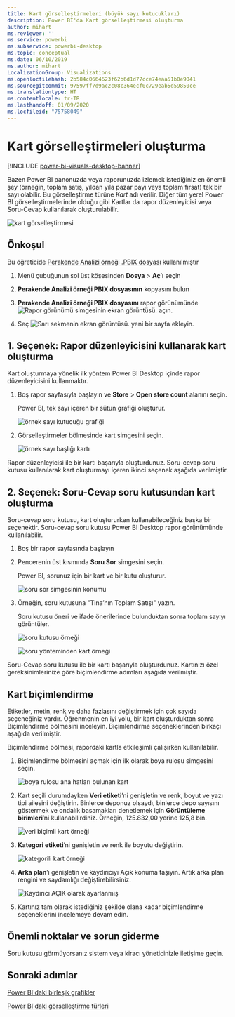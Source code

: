 ```yaml
---
title: Kart görselleştirmeleri (büyük sayı kutucukları)
description: Power BI'da Kart görselleştirmesi oluşturma
author: mihart
ms.reviewer: ''
ms.service: powerbi
ms.subservice: powerbi-desktop
ms.topic: conceptual
ms.date: 06/10/2019
ms.author: mihart
LocalizationGroup: Visualizations
ms.openlocfilehash: 2b584c0664623f62b6d1d77cce74eaa51b0e9041
ms.sourcegitcommit: 97597ff7d9ac2c08c364ecf0c729eab5d59850ce
ms.translationtype: HT
ms.contentlocale: tr-TR
ms.lasthandoff: 01/09/2020
ms.locfileid: "75758049"
---
```

# <a name="create-card-visualizations"></a>Kart görselleştirmeleri oluşturma

[!INCLUDE [power-bi-visuals-desktop-banner](../includes/power-bi-visuals-desktop-banner.md)]

Bazen Power BI panonuzda veya raporunuzda izlemek istediğiniz en önemli şey (örneğin, toplam satış, yıldan yıla pazar payı veya toplam fırsat) tek bir sayı olabilir. Bu görselleştirme türüne *Kart* adı verilir. Diğer tüm yerel Power BI görselleştirmelerinde olduğu gibi Kartlar da rapor düzenleyicisi veya Soru-Cevap kullanılarak oluşturulabilir.

![kart görselleştirmesi](media/power-bi-visualization-card/pbi-opptuntiescard.png)

## <a name="prerequisite"></a>Önkoşul

Bu öğreticide [Perakende Analizi örneği .PBIX dosyası](https://download.microsoft.com/download/9/6/D/96DDC2FF-2568-491D-AAFA-AFDD6F763AE3/Retail%20Analysis%20Sample%20PBIX.pbix) kullanılmıştır

1. Menü çubuğunun sol üst köşesinden **Dosya** \> **Aç**’ı seçin
   
2. **Perakende Analizi örneği PBIX dosyasının** kopyasını bulun

1. **Perakende Analizi örneği PBIX dosyasını** rapor görünümünde ![Rapor görünümü simgesinin ekran görüntüsü.](media/power-bi-visualization-kpi/power-bi-report-view.png) açın.

1. Seç ![Sarı sekmenin ekran görüntüsü.](media/power-bi-visualization-kpi/power-bi-yellow-tab.png) yeni bir sayfa ekleyin.

## <a name="option-1-create-a-card-using-the-report-editor"></a>1\. Seçenek: Rapor düzenleyicisini kullanarak kart oluşturma

Kart oluşturmaya yönelik ilk yöntem Power BI Desktop içinde rapor düzenleyicisini kullanmaktır.

1. Boş rapor sayfasıyla başlayın ve **Store** \> **Open store count** alanını seçin.

    Power BI, tek sayı içeren bir sütun grafiği oluşturur.

   ![örnek sayı kutucuğu grafiği](media/power-bi-visualization-card/pbi-overview-chart.png)

2. Görselleştirmeler bölmesinde kart simgesini seçin.

   ![örnek sayı başlığı kartı](media/power-bi-visualization-card/power-bi-card-visualization.png)

Rapor düzenleyicisi ile bir kartı başarıyla oluşturdunuz. Soru-cevap soru kutusu kullanılarak kart oluşturmayı içeren ikinci seçenek aşağıda verilmiştir.

## <a name="option-2-create-a-card-from-the-qa-question-box"></a>2\. Seçenek: Soru-Cevap soru kutusundan kart oluşturma
Soru-cevap soru kutusu, kart oluştururken kullanabileceğiniz başka bir seçenektir. Soru-cevap soru kutusu Power BI Desktop rapor görünümünde kullanılabilir.

1. Boş bir rapor sayfasında başlayın

1. Pencerenin üst kısmında **Soru Sor** simgesini seçin. 

    Power BI, sorunuz için bir kart ve bir kutu oluşturur. 

   ![soru sor simgesinin konumu](media/power-bi-visualization-card/power-bi-q-and-a-overview.png)

2. Örneğin, soru kutusuna "Tina’nın Toplam Satışı" yazın.

    Soru kutusu öneri ve ifade önerilerinde bulunduktan sonra toplam sayıyı görüntüler.  

   ![soru kutusu örneği](media/power-bi-visualization-card/power-bi-q-and-a-box.png)

   ![soru yönteminden kart örneği](media/power-bi-visualization-card/power-bi-q-and-a-card.png)

Soru-Cevap soru kutusu ile bir kartı başarıyla oluşturdunuz. Kartınızı özel gereksinimlerinize göre biçimlendirme adımları aşağıda verilmiştir.

## <a name="format-a-card"></a>Kart biçimlendirme
Etiketler, metin, renk ve daha fazlasını değiştirmek için çok sayıda seçeneğiniz vardır. Öğrenmenin en iyi yolu, bir kart oluşturduktan sonra Biçimlendirme bölmesini inceleyin. Biçimlendirme seçeneklerinden birkaçı aşağıda verilmiştir. 

Biçimlendirme bölmesi, rapordaki kartla etkileşimli çalışırken kullanılabilir. 

1. Biçimlendirme bölmesini açmak için ilk olarak boya rulosu simgesini seçin. 

    ![boya rulosu ana hatları bulunan kart](media/power-bi-visualization-card/power-bi-format-card-2.png)

2. Kart seçili durumdayken **Veri etiketi**’ni genişletin ve renk, boyut ve yazı tipi ailesini değiştirin. Binlerce deponuz olsaydı, binlerce depo sayısını göstermek ve ondalık basamakları denetlemek için **Görüntüleme birimleri**’ni kullanabilirdiniz. Örneğin, 125.832,00 yerine 125,8 bin.

    ![veri biçimli kart örneği](media/power-bi-visualization-card/power-bi-card-format-2.png)

3.  **Kategori etiketi**’ni genişletin ve renk ile boyutu değiştirin.

    ![kategorili kart örneği](media/power-bi-visualization-card/power-bi-card-format-category.png)

4. **Arka plan**’ı genişletin ve kaydırıcıyı Açık konuma taşıyın.  Artık arka plan rengini ve saydamlığı değiştirebilirsiniz.

    ![Kaydırıcı AÇIK olarak ayarlanmış](media/power-bi-visualization-card/power-bi-format-color-2.png)

5. Kartınız tam olarak istediğiniz şekilde olana kadar biçimlendirme seçeneklerini incelemeye devam edin. 

## <a name="considerations-and-troubleshooting"></a>Önemli noktalar ve sorun giderme
Soru kutusu görmüyorsanız sistem veya kiracı yöneticinizle iletişime geçin.    

## <a name="next-steps"></a>Sonraki adımlar
[Power BI'daki birleşik grafikler](power-bi-visualization-combo-chart.md)

[Power BI'daki görselleştirme türleri](power-bi-visualization-types-for-reports-and-q-and-a.md)
